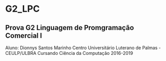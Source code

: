 # G2_LPC

## Prova G2 Linguagem de Promgramação Comercial I


Aluno: Dionnys Santos Marinho
Centro Universitário Luterano de Palmas - CEULP/ULBRA<return>
Cursando Ciência da Computação 2016-2019
